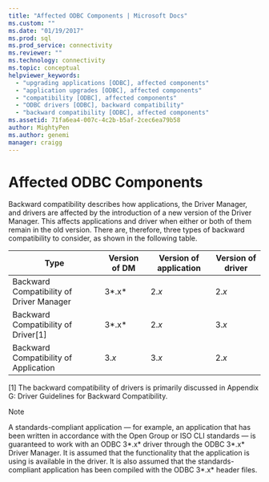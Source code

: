 ```yaml
---
title: "Affected ODBC Components | Microsoft Docs"
ms.custom: ""
ms.date: "01/19/2017"
ms.prod: sql
ms.prod_service: connectivity
ms.reviewer: ""
ms.technology: connectivity
ms.topic: conceptual
helpviewer_keywords: 
  - "upgrading applications [ODBC], affected components"
  - "application upgrades [ODBC], affected components"
  - "compatibility [ODBC], affected components"
  - "ODBC drivers [ODBC], backward compatibility"
  - "backward compatibility [ODBC], affected components"
ms.assetid: 71fa6ea4-007c-4c2b-b5af-2cec6ea79b58
author: MightyPen
ms.author: genemi
manager: craigg
---
```

# Affected ODBC Components
Backward compatibility describes how applications, the Driver Manager, and drivers are affected by the introduction of a new version of the Driver Manager. This affects applications and driver when either or both of them remain in the old version. There are, therefore, three types of backward compatibility to consider, as shown in the following table.  
  
|Type|Version of DM|Version of application|Version of driver|  
|----------|-------------------|----------------------------|-----------------------|  
|Backward Compatibility of Driver Manager|3*.x*|2.*x*|2.*x*|  
|Backward Compatibility of Driver[1]|3*.x*|2.*x*|3.*x*|  
|Backward Compatibility of Application|3.*x*|3.*x*|2.*x*|  
  
 [1]   The backward compatibility of drivers is primarily discussed in Appendix G: Driver Guidelines for Backward Compatibility.  
  
> [!NOTE]  
>  A standards-compliant application — for example, an application that has been written in accordance with the Open Group or ISO CLI standards — is guaranteed to work with an ODBC 3*.x* driver through the ODBC 3*.x* Driver Manager. It is assumed that the functionality that the application is using is available in the driver. It is also assumed that the standards-compliant application has been compiled with the ODBC 3*.x* header files.
